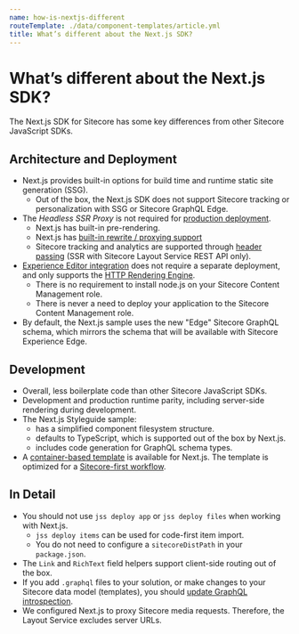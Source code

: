 ```yaml
---
name: how-is-nextjs-different
routeTemplate: ./data/component-templates/article.yml
title: What’s different about the Next.js SDK?
---
```

# What’s different about the Next.js SDK?
The Next.js SDK for Sitecore has some key differences from other Sitecore JavaScript SDKs.

## Architecture and Deployment
* Next.js provides built-in options for build time and runtime static site generation (SSG).
  * Out of the box, the Next.js SDK does not support Sitecore tracking or personalization with SSG or Sitecore GraphQL Edge.
* The _Headless SSR Proxy_ is not required for [production deployment](/docs/nextjs/deploying-to-production/deployment-options).
  * Next.js has built-in pre-rendering.
  * Next.js has [built-in rewrite / proxying support](https://nextjs.org/docs/api-reference/next.config.js/rewrites#rewriting-to-an-external-url) 
  * Sitecore tracking and analytics are supported through [header passing](/docs/nextjs/tracking-and-analytics/overview) (SSR with Sitecore Layout Service REST API only).
* [Experience Editor integration](/docs/nextjs/experience-editor/walkthrough) does not require a separate deployment, and only supports the [HTTP Rendering Engine](/docs/fundamentals/services/view-engine#http-rendering-engine).
  * There is no requirement to install node.js on your Sitecore Content Management role.
  * There is never a need to deploy your application to the Sitecore Content Management role.
* By default, the Next.js sample uses the new "Edge" Sitecore GraphQL schema, which mirrors the schema that will be available with Sitecore Experience Edge.

## Development
* Overall, less boilerplate code than other Sitecore JavaScript SDKs.
* Development and production runtime parity, including server-side rendering during development.
* The Next.js Styleguide sample:
    - has a simplified component filesystem structure.
    - defaults to TypeScript, which is supported out of the box by Next.js.
    - includes code generation for GraphQL schema types.
* A [container-based template](/docs/nextjs/getting-started-nextjs/walkthrough-dotnetnew/) is available for Next.js. The template is optimized for a [Sitecore-first workflow](/docs/fundamentals/dev-workflows/sitecore-first/).

## In Detail
* You should not use `jss deploy app` or `jss deploy files` when working with Next.js.
  * `jss deploy items` can be used for code-first item import.
  * You do not need to configure a `sitecoreDistPath` in your `package.json`.
* The `Link` and `RichText` field helpers support client-side routing out of the box.
* If you add `.graphql` files to your solution, or make changes to your Sitecore data model (templates), you should [update GraphQL introspection](/docs/nextjs/graphql/sample-app/).
* We configured Next.js to proxy Sitecore media requests. Therefore, the Layout Service excludes server URLs.
